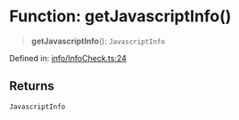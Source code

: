 # Function: getJavascriptInfo()

> **getJavascriptInfo**(): `JavascriptInfo`

Defined in: [info/InfoCheck.ts:24](https://github.com/actuatorjs/actuatorjs/blob/8d5b7557cd90e88d26d5c082f758a51285b865b0/src/info/InfoCheck.ts#L24)

## Returns

`JavascriptInfo`
